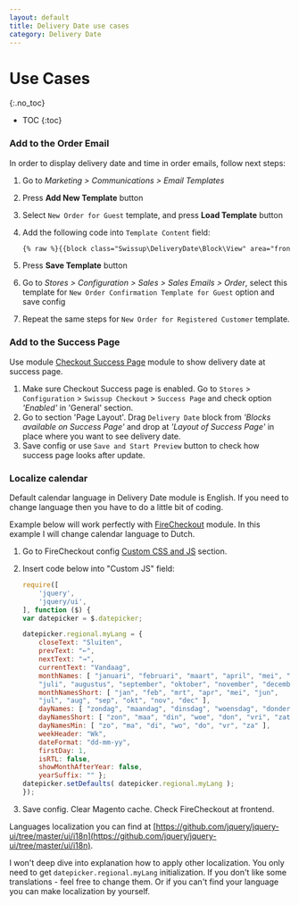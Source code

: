 ```yaml
---
layout: default
title: Delivery Date use cases
category: Delivery Date
---
```


# Use Cases

{:.no_toc}

* TOC
{:toc}

### Add to the Order Email

In order to display delivery date and time in order emails, follow next steps:

 1. Go to _Marketing > Communications > Email Templates_
 2. Press **Add New Template** button
 3. Select `New Order for Guest` template, and press **Load Template** button
 5. Add the following code into `Template Content` field:

    ```txt
    {% raw %}{{block class="Swissup\DeliveryDate\Block\View" area="frontend" template="Swissup_DeliveryDate::email/order/view.phtml" order_id=$order_id}}{% endraw %}
    ```

 6. Press **Save Template** button
 7. Go to _Stores > Configuration > Sales > Sales Emails > Order_, select this
    template for `New Order Confirmation Template for Guest` option and save
    config
 8. Repeat the same steps for `New Order for Registered Customer` template.

### Add to the Success Page

Use module [Checkout Success Page](/m2/extensions/checkout-success/) module to show delivery date at success page.

 1. Make sure Checkout Success page is enabled. Go to `Stores` > `Configuration` > `Swissup Checkout` > `Success Page` and check option _'Enabled'_ in 'General' section.
 2. Go to section 'Page Layout'. Drag `Delivery Date` block from _'Blocks available on Success Page'_ and drop at _'Layout of Success Page'_ in place where you want to see delivery date.
 3. Save config or use `Save and Start Preview` button to check how success page looks after update.

### Localize calendar

Default calendar language in Delivery Date module is English. If you need to change language then you have to do a little bit of coding.

Example below will work perfectly with [FireCheckout](/m2/extensions/firecheckout/) module. In this example I will change calendar language to Dutch.

 1. Go to FireCheckout config [Custom CSS and JS](/m2/extensions/firecheckout/configuration/#custom-css-and-js-settings-section) section.
 2. Insert code below into "Custom JS" field:

    ```js
    require([
        'jquery',
        'jquery/ui',
    ], function ($) {
    var datepicker = $.datepicker;

    datepicker.regional.myLang = {
        closeText: "Sluiten",
        prevText: "←",
        nextText: "→",
        currentText: "Vandaag",
        monthNames: [ "januari", "februari", "maart", "april", "mei", "juni",
        "juli", "augustus", "september", "oktober", "november", "december" ],
        monthNamesShort: [ "jan", "feb", "mrt", "apr", "mei", "jun",
        "jul", "aug", "sep", "okt", "nov", "dec" ],
        dayNames: [ "zondag", "maandag", "dinsdag", "woensdag", "donderdag", "vrijdag", "zaterdag" ],
        dayNamesShort: [ "zon", "maa", "din", "woe", "don", "vri", "zat" ],
        dayNamesMin: [ "zo", "ma", "di", "wo", "do", "vr", "za" ],
        weekHeader: "Wk",
        dateFormat: "dd-mm-yy",
        firstDay: 1,
        isRTL: false,
        showMonthAfterYear: false,
        yearSuffix: "" };
    datepicker.setDefaults( datepicker.regional.myLang );
    });
    ```

 3. Save config. Clear Magento cache. Check FireCheckout at frontend.

Languages localization you can find at [https://github.com/jquery/jquery-ui/tree/master/ui/i18n](https://github.com/jquery/jquery-ui/tree/master/ui/i18n).

I won't deep dive into explanation how to apply other localization. You only need to get `datepicker.regional.myLang` initialization. If you don't like some translations - feel free to change them. Or if you can't find your language you can make localization by yourself.
